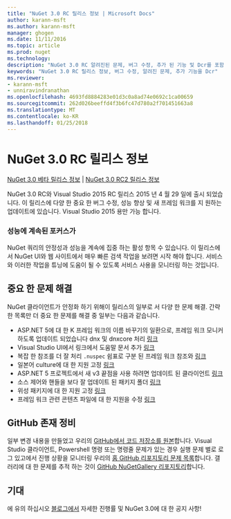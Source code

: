 ```yaml
---
title: "NuGet 3.0 RC 릴리스 정보 | Microsoft Docs"
author: karann-msft
ms.author: karann-msft
manager: ghogen
ms.date: 11/11/2016
ms.topic: article
ms.prod: nuget
ms.technology: 
description: "NuGet 3.0 RC 알려진된 문제, 버그 수정, 추가 된 기능 및 Dcr를 포함 하 여에 대 한 릴리스 정보입니다."
keywords: "NuGet 3.0 RC 릴리스 정보, 버그 수정, 알려진 문제, 추가 기능을 Dcr"
ms.reviewer:
- karann-msft
- unniravindranathan
ms.openlocfilehash: 4693fd8884283e01d3c0a8ad74e0692c1ca00659
ms.sourcegitcommit: 262d026beeffd4f3b6fc47d780a2f701451663a8
ms.translationtype: MT
ms.contentlocale: ko-KR
ms.lasthandoff: 01/25/2018
---
```

# <a name="nuget-30-rc-release-notes"></a>NuGet 3.0 RC 릴리스 정보

[NuGet 3.0 베타 릴리스 정보](../release-notes/nuget-3.0-beta.md) | [NuGet 3.0 RC2 릴리스 정보](../release-notes/nuget-3.0-RC2.md)

NuGet 3.0 RC와 Visual Studio 2015 RC 릴리스 2015 년 4 월 29 일에 출시 되었습니다. 이 릴리스에 다양 한 중요 한 버그 수정, 성능 향상 및 새 프레임 워크를 지 원하는 업데이트에 있습니다.  Visual Studio 2015 용만 가능 합니다.

### <a name="continued-focus-on-performance"></a>성능에 계속된 포커스가

NuGet 쿼리의 안정성과 성능을 계속에 집중 하는 활성 항목 수 있습니다.  이 릴리스에서 NuGet UI와 웹 사이트에서 매우 빠른 검색 작업을 보려면 시작 해야 합니다.  서비스와 이러한 작업을 튜닝에 도움이 될 수 있도록 서비스 사용을 모니터링 하는 것입니다.

## <a name="significant-issues-resolved"></a>중요 한 문제 해결

NuGet 클라이언트가 안정화 하기 위해이 릴리스의 일부로 서 다양 한 문제 해결.  간략 한 목록만 더 중요 한 문제를 해결 중 일부는 다음과 같습니다.

* ASP.NET 5에 대 한 K 프레임 워크의 이름 바꾸기의 일환으로, 프레임 워크 모니커 하도록 업데이트 되었습니다 dnx 및 dnxcore 처리 [링크](https://github.com/NuGet/Home/issues/215)
* Visual Studio UI에서 링크에서 도움말 문서 추가 [링크](https://github.com/NuGet/Home/issues/232)
* 복잡 한 참조를 더 잘 처리 `.nuspec` 쉼표로 구분 된 프레임 워크 참조와 [링크](https://github.com/NuGet/Home/issues/276)
* 일본어 culture에 대 한 지원 고정 [링크](https://github.com/NuGet/Home/issues/253)
* ASP.NET 5 프로젝트에서 새 v3 끝점을 사용 하려면 업데이트 된 클라이언트 [링크](https://github.com/NuGet/Home/issues/219)
* 소스 제어와 핸들을 보다 잘 업데이트 된 패키지 폴더 [링크](https://github.com/NuGet/Home/issues/56)
* 위성 패키지에 대 한 지원 고정 [링크](https://github.com/NuGet/Home/issues/17)
* 프레임 워크 관련 콘텐츠 파일에 대 한 지원을 수정 [링크](https://github.com/NuGet/Home/issues/18)

## <a name="github-presence-overhaul"></a>GitHub 존재 정비

일부 변경 내용을 만들었고 우리의 [GitHub에서 코드 저장소를 원본](http://github.com/nuget/home)합니다.  Visual Studio 클라이언트, Powershell 명령 또는 명령줄 문제가 있는 경우 실행 문제 별로 로그 있고에서 진행 상황을 모니터링 우리의 [홈 GitHub 리포지토리 문제 목록](http://github.com/nuget/home/issues)합니다.  갤러리에 대 한 문제를 추적 하는 것이 [GitHub NuGetGallery 리포지토리](http://github.com/nuget/NuGetGallery/issues)합니다.


## <a name="stay-tuned"></a>기대

에 유의 하십시오 [블로그에서](http://blog.nuget.org) 자세한 진행률 및 NuGet 3.0에 대 한 공지 사항!